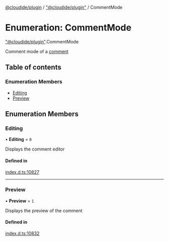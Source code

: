 [@cloudide/plugin](../README.md) / ["@cloudide/plugin"](../modules/_cloudide_plugin_.md) / CommentMode

# Enumeration: CommentMode

["@cloudide/plugin"](../modules/_cloudide_plugin_.md).CommentMode

Comment mode of a [comment](#Comment)

## Table of contents

### Enumeration Members

- [Editing](cloudide_plugin_.CommentMode.md#editing)
- [Preview](cloudide_plugin_.CommentMode.md#preview)

## Enumeration Members

### Editing

• **Editing** = ``0``

Displays the comment editor

#### Defined in

[index.d.ts:10827](https://github.com/shuyaqian/cloudide-plugin-api/blob/26b31b9/index.d.ts#L10827)

___

### Preview

• **Preview** = ``1``

Displays the preview of the comment

#### Defined in

[index.d.ts:10832](https://github.com/shuyaqian/cloudide-plugin-api/blob/26b31b9/index.d.ts#L10832)
